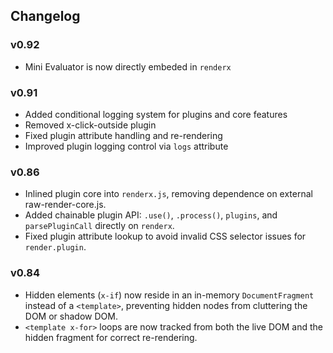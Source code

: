 ## Changelog

### v0.92
- Mini Evaluator is now directly embeded in `renderx`

### v0.91
- Added conditional logging system for plugins and core features
- Removed x-click-outside plugin
- Fixed plugin attribute handling and re-rendering
- Improved plugin logging control via `logs` attribute

### v0.86
- Inlined plugin core into `renderx.js`, removing dependence on external raw-render-core.js.
- Added chainable plugin API: `.use()`, `.process()`, `plugins`, and `parsePluginCall` directly on `renderx`.
- Fixed plugin attribute lookup to avoid invalid CSS selector issues for `render.plugin`.

### v0.84
- Hidden elements (`x-if`) now reside in an in-memory `DocumentFragment` instead of a `<template>`, preventing hidden nodes from cluttering the DOM or shadow DOM.
- `<template x-for>` loops are now tracked from both the live DOM and the hidden fragment for correct re-rendering.